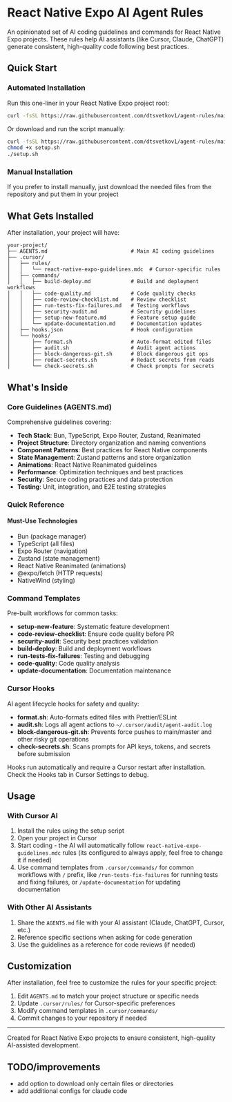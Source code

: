 # React Native Expo AI Agent Rules

An opinionated set of AI coding guidelines and commands for React Native Expo projects. These rules help AI assistants (like Cursor, Claude, ChatGPT) generate consistent, high-quality code following best practices.

## Quick Start

### Automated Installation

Run this one-liner in your React Native Expo project root:

```bash
curl -fsSL https://raw.githubusercontent.com/dtsvetkov1/agent-rules/main/setup.sh | bash
```

Or download and run the script manually:

```bash
curl -fsSL https://raw.githubusercontent.com/dtsvetkov1/agent-rules/main/setup.sh -o setup.sh
chmod +x setup.sh
./setup.sh
```

### Manual Installation

If you prefer to install manually, just download the needed files from the repository and put them in your project

## What Gets Installed

After installation, your project will have:

```
your-project/
├── AGENTS.md                           # Main AI coding guidelines
├── .cursor/
│   ├── rules/
│   │   └── react-native-expo-guidelines.mdc  # Cursor-specific rules
│   ├── commands/
│   │   ├── build-deploy.md             # Build and deployment workflows
│   │   ├── code-quality.md             # Code quality checks
│   │   ├── code-review-checklist.md    # Review checklist
│   │   ├── run-tests-fix-failures.md   # Testing workflows
│   │   ├── security-audit.md           # Security guidelines
│   │   ├── setup-new-feature.md        # Feature setup guide
│   │   └── update-documentation.md     # Documentation updates
│   ├── hooks.json                      # Hook configuration
│   └── hooks/
│       ├── format.sh                   # Auto-format edited files
│       ├── audit.sh                    # Audit agent actions
│       ├── block-dangerous-git.sh      # Block dangerous git ops
│       ├── redact-secrets.sh           # Redact secrets from reads
│       └── check-secrets.sh            # Check prompts for secrets
```

## What's Inside

### Core Guidelines (AGENTS.md)

Comprehensive guidelines covering:

- **Tech Stack**: Bun, TypeScript, Expo Router, Zustand, Reanimated
- **Project Structure**: Directory organization and naming conventions
- **Component Patterns**: Best practices for React Native components
- **State Management**: Zustand patterns and store organization
- **Animations**: React Native Reanimated guidelines
- **Performance**: Optimization techniques and best practices
- **Security**: Secure coding practices and data protection
- **Testing**: Unit, integration, and E2E testing strategies

### Quick Reference

#### Must-Use Technologies

- Bun (package manager)
- TypeScript (all files)
- Expo Router (navigation)
- Zustand (state management)
- React Native Reanimated (animations)
- @expo/fetch (HTTP requests)
- NativeWind (styling)

### Command Templates

Pre-built workflows for common tasks:

- **setup-new-feature**: Systematic feature development
- **code-review-checklist**: Ensure code quality before PR
- **security-audit**: Security best practices validation
- **build-deploy**: Build and deployment workflows
- **run-tests-fix-failures**: Testing and debugging
- **code-quality**: Code quality analysis
- **update-documentation**: Documentation maintenance

### Cursor Hooks

AI agent lifecycle hooks for safety and quality:

- **format.sh**: Auto-formats edited files with Prettier/ESLint
- **audit.sh**: Logs all agent actions to `~/.cursor/audit/agent-audit.log`
- **block-dangerous-git.sh**: Prevents force pushes to main/master and other risky git operations
- **check-secrets.sh**: Scans prompts for API keys, tokens, and secrets before submission

Hooks run automatically and require a Cursor restart after installation. Check the Hooks tab in Cursor Settings to debug.

## Usage

### With Cursor AI

1. Install the rules using the setup script
2. Open your project in Cursor
3. Start coding - the AI will automatically follow `react-native-expo-guidelines.mdc` rules (its configured to always apply, feel free to change it if needed)
4. Use command templates from `.cursor/commands/` for common workflows with `/` prefix, like `/run-tests-fix-failures` for running tests and fixing failures, or `/update-documentation` for updating documentation

### With Other AI Assistants

1. Share the `AGENTS.md` file with your AI assistant (Claude, ChatGPT, Cursor, etc.)
2. Reference specific sections when asking for code generation
3. Use the guidelines as a reference for code reviews (if needed)

## Customization

After installation, feel free to customize the rules for your specific project:

1. Edit `AGENTS.md` to match your project structure or specific needs
2. Update `.cursor/rules/` for Cursor-specific preferences
3. Modify command templates in `.cursor/commands/`
4. Commit changes to your repository if needed

---

Created for React Native Expo projects to ensure consistent, high-quality AI-assisted development.

## TODO/improvements

- add option to download only certain files or directories
- add additional configs for claude code
